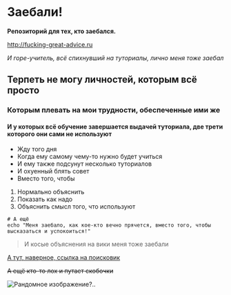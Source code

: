 # Заебали!

**Репозиторий для тех, кто заебался.**

http://fucking-great-advice.ru

*И горе-учитель, всё спихнувший на туториалы, лично меня тоже заебал*

## Терпеть не могу личностей, которым всё просто
### Которым плевать на мои трудности, обеспеченные ими же
#### И у которых всё обучение завершается выдачей туториала, две трети которого они сами не используют

+ Жду того дня
+ Когда ему самому чему-то нужно будет учиться
+ И ему также подсунут несколько туториалов
+ И охуенный блять совет
+ Вместо того, чтобы

1. Нормально объяснить
2. Показать как надо
3. Объяснить смысл того, что используют

```
# А ещё
echo "Меня заебало, как кое-кто вечно прячется, вместо того, чтобы высказаться и успокоиться!"
```

>И косые объяснения на вики меня тоже заебали

[А тут, наверное, ссылка на поисковик](https://yandex.ru/ "Прост")

~~А ещё кто-то лох и путает скобочки~~

![Рандомное изображение?..](http://www.megatitan.ru/upload/medialibrary/fa6/fa69465689aeb29bdb13bc3ecbbc941f.jpg "Киса")
